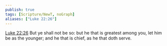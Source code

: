 ```yaml
---
publish: true
tags: [Scripture/NewT, noGraph]
aliases: ["Luke 22:26"]
---
```

[Luke 22:26](https://churchofjesuschrist.org/study/scriptures/nt/luke/22?lang=eng&id=p26#p26) But ye shall not be so: but he that is greatest among you, let him be as the younger; and he that is chief, as he that doth serve.
